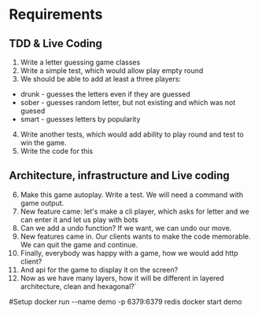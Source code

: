 # Requirements

## TDD & Live Coding

1. Write a letter guessing game classes
2. Write a simple test, which would allow play empty round
3. We should be able to add at least a three players: 
- drunk - guesses the letters even if they are guessed
- sober - guesses random letter, but not existing and which was not guesed
- smart - guesses letters by popularity
4. Write another tests, which would add ability to play round and test to win the game.
5. Write the code for this

## Architecture, infrastructure and Live coding
6. Make this game autoplay. Write a test. We will need a command with game output.
7. New feature came: let's make a cli player, which asks for letter and we can enter it and let us play with bots
8. Can we add a undo function? If we want, we can undo our move.
9. New features came in. Our clients wants to make the code memorable. We can quit the game and continue.
10. Finally, everybody was happy with a game, how we would add http client? 
11. And api for the game to display it on the screen?
12. Now as we have many layers, how it will be different in layered architecture, clean and hexagonal?`


#Setup
docker run --name demo -p 6379:6379 redis
docker start demo